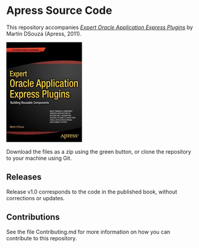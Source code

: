 # Apress Source Code

This repository accompanies [*Expert Oracle Application Express Plugins*](http://www.apress.com/9781430235033) by Martin DSouza (Apress, 2011).

![Cover image](9781430235033.jpg)

Download the files as a zip using the green button, or clone the repository to your machine using Git.

## Releases

Release v1.0 corresponds to the code in the published book, without corrections or updates.

## Contributions

See the file Contributing.md for more information on how you can contribute to this repository.
